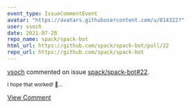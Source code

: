 ```yaml
---
event_type: IssueCommentEvent
avatar: "https://avatars.githubusercontent.com/u/814322?"
user: vsoch
date: 2021-07-28
repo_name: spack/spack-bot
html_url: https://github.com/spack/spack-bot/pull/22
repo_url: https://github.com/spack/spack-bot
---
```


<a href='https://github.com/vsoch' target='_blank'>vsoch</a> commented on issue <a href='https://github.com/spack/spack-bot/pull/22' target='_blank'>spack/spack-bot#22</a>.

<small>I hope that worked! :grimacing:...</small>

<a href='https://github.com/spack/spack-bot/pull/22' target='_blank'>View Comment</a>
